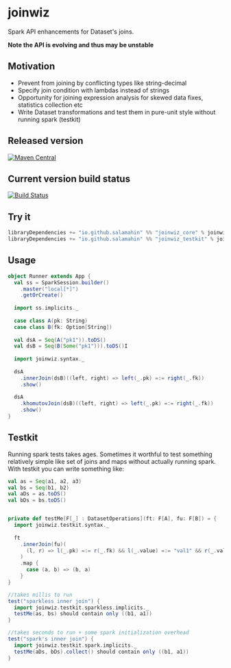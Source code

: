 # joinwiz
Spark API enhancements for Dataset's joins.

**Note the API is evolving and thus may be unstable**


## Motivation
* Prevent from joining by conflicting types like string-decimal
* Specify join condition with lambdas instead of strings
* Opportunity for joining expression analysis for skewed data fixes, statistics collection etc
* Write Dataset transformations and test them in pure-unit style without running spark (testkit)


## Released version

[![Maven Central](https://maven-badges.herokuapp.com/maven-central/io.github.salamahin/joinwiz_2.11/badge.svg)](https://maven-badges.herokuapp.com/maven-central/io.github.salamahin/joinwiz_2.11)


## Current version build status
[![Build Status](https://travis-ci.com/Salamahin/joinwiz.svg?branch=master)](https://travis-ci.com/Salamahin/joinwiz)


## Try it
```scala
libraryDependencies += "io.github.salamahin" %% "joinwiz_core" % joinwiz_version
libraryDependencies += "io.github.salamahin" %% "joinwiz_testkit" % joinwiz_version //for testkit
```


## Usage

```scala
object Runner extends App {
  val ss = SparkSession.builder()
    .master("local[*]")
    .getOrCreate()
    
  import ss.implicits._
    
  case class A(pk: String)
  case class B(fk: Option[String])
    
  val dsA = Seq(A("pk1")).toDS()
  val dsB = Seq(B(Some("pk1"))).toDS()I
    
  import joinwiz.syntax._
    
  dsA
    .innerJoin(dsB)((left, right) => left(_.pk) =:= right(_.fk))
    .show()
    
  dsA
    .khomutovJoin(dsB)((left, right) => left(_.pk) =:= right(_.fk))
    .show()
}
```


## Testkit

Running spark tests takes ages. Sometimes it worthful to test something relatively simple like set of joins and maps
without actually running spark.
With testkit you can write something like:
```scala
val as = Seq(a1, a2, a3)
val bs = Seq(b1, b2)
val aDs = as.toDS()
val bDs = bs.toDS()


private def testMe[F[_] : DatasetOperations](ft: F[A], fu: F[B]) = {
  import joinwiz.testkit.syntax._
    
  ft
    .innerJoin(fu)(
      (l, r) => l(_.pk) =:= r(_.fk) && l(_.value) =:= "val1" && r(_.value) =:= Some(BigDecimal(0L))
    )
    .map {
      case (a, b) => (b, a)
    }
}

//takes millis to run
test("sparkless inner join") { 
  import joinwiz.testkit.sparkless.implicits._
  testMe(as, bs) should contain only ((b1, a1))
}

//takes seconds to run + some spark initialization overhead
test("spark's inner join") {
  import joinwiz.testkit.spark.implicits._
  testMe(aDs, bDs).collect() should contain only ((b1, a1))
}
```